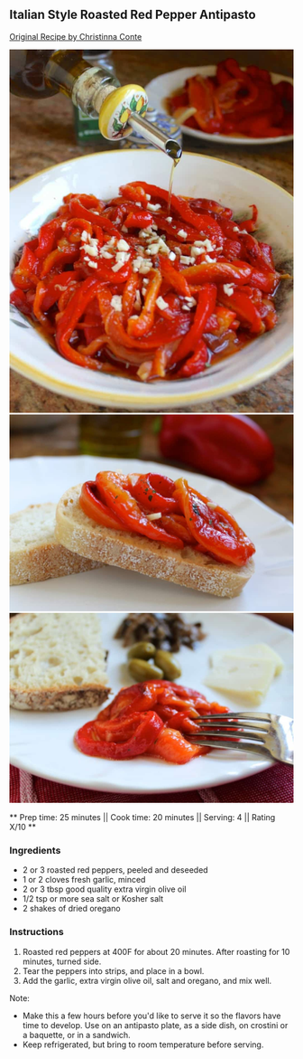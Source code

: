 ## Italian Style Roasted Red Pepper Antipasto

[Original Recipe by Christinna Conte](https://www.christinascucina.com/italian-style-roasted-red-pepper-antipasto-salad-and-crostini/)

![Picture](../img/italian_antipasto_3.jpg)
![Picture](../img/italian_antipasto.jpg)
![Picture](../img/italian_antipasto_2.jpg)

** Prep time: 25 minutes || Cook time: 20 minutes || Serving: 4 || Rating X/10 **

### Ingredients

- 2 or 3 roasted red peppers, peeled and deseeded
- 1 or 2 cloves fresh garlic, minced
- 2 or 3 tbsp good quality extra virgin olive oil
- 1/2 tsp or more sea salt or Kosher salt
- 2 shakes of dried oregano

### Instructions

1. Roasted red peppers at 400F for about 20 minutes. After roasting for 10 minutes, turned side. 
2. Tear the peppers into strips, and place in a bowl.
3. Add the garlic, extra virgin olive oil, salt and oregano, and mix well.

Note: 

- Make this a few hours before you'd like to serve it so the flavors have time to develop. Use on an antipasto plate, as a side dish, on crostini or a baquette, or in a sandwich.
- Keep refrigerated, but bring to room temperature before serving.
